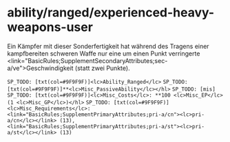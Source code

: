 # ability/ranged/experienced-heavy-weapons-user

Ein Kämpfer mit dieser Sonderfertigkeit hat während des Tragens einer kampfbereiten schweren Waffe nur eine um einen Punkt verringerte <link="BasicRules;SupplementSecondaryAttributes;sec-a/ve">Geschwindigkeit</link> (statt zwei Punkte).

`SP_TODO: [txt(col=#9F9F9F)]<lc>Ability_Ranged</lc>`
`SP_TODO: [txt(col=#9F9F9F)]**<lc>Misc_PassiveAbility</lc></hl>`
`SP_TODO: [mis]`
`SP_TODO: [txt(col=#9F9F9F)]<lc>Misc_Costs</lc>: **100 <lc>Misc_EP</lc> (1 <lc>Misc_GP</lc>)</hl>`
`SP_TODO: [txt(col=#9F9F9F)]<lc>Misc_Requirements</lc>: <link="BasicRules;SupplementPrimaryAttributes;pri-a/cn"><lc>pri-a/cn</lc></link> (13), <link="BasicRules;SupplementPrimaryAttributes;pri-a/st"><lc>pri-a/st</lc></link> (13)`